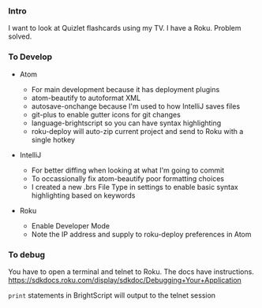 ### Intro
I want to look at Quizlet flashcards using my TV. I have a Roku. Problem solved.

### To Develop
* Atom
  * For main development because it has deployment plugins
  * atom-beautify to autoformat XML
  * autosave-onchange because I'm used to how IntelliJ saves files
  * git-plus to enable gutter icons for git changes
  * language-brightscript so you can have syntax highlighting
  * roku-deploy will auto-zip current project and send to Roku with a single hotkey

* IntelliJ
  * For better diffing when looking at what I'm going to commit
  * To occassionally fix atom-beautify poor formatting choices
  * I created a new .brs File Type in settings to enable basic syntax highlighting based on keywords

* Roku
  * Enable Developer Mode
  * Note the IP address and supply to roku-deploy preferences in Atom

### To debug
You have to open a terminal and telnet to Roku. The docs have instructions.
https://sdkdocs.roku.com/display/sdkdoc/Debugging+Your+Application

`print` statements in BrightScript will output to the telnet session

